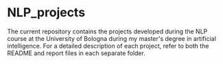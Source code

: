 # NLP_projects

The current repository contains the projects developed during the NLP course at the University of Bologna during my master's degree in artificial intelligence. For a detailed description of each project, refer to both the README and report files in each separate folder.
